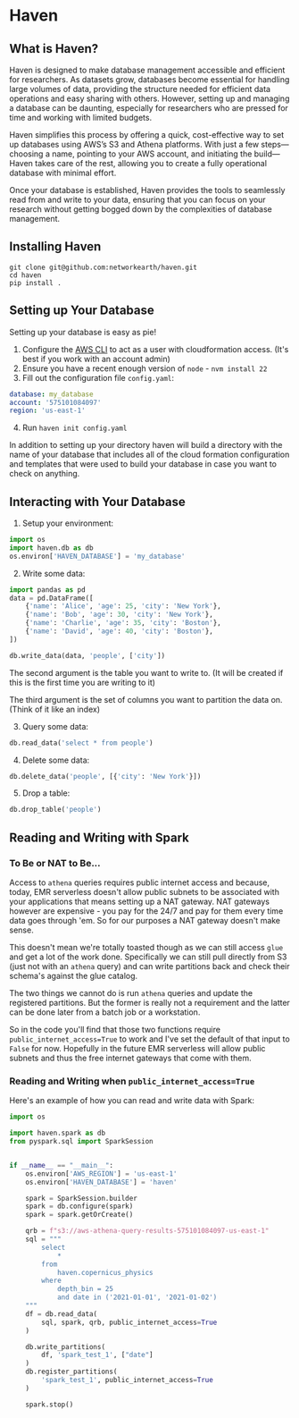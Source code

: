 # Haven

## What is Haven?

Haven is designed to make database management accessible and efficient for researchers. As datasets grow, databases become essential for handling large volumes of data, providing the structure needed for efficient data operations and easy sharing with others. However, setting up and managing a database can be daunting, especially for researchers who are pressed for time and working with limited budgets.

Haven simplifies this process by offering a quick, cost-effective way to set up databases using AWS’s S3 and Athena platforms. With just a few steps—choosing a name, pointing to your AWS account, and initiating the build—Haven takes care of the rest, allowing you to create a fully operational database with minimal effort.

Once your database is established, Haven provides the tools to seamlessly read from and write to your data, ensuring that you can focus on your research without getting bogged down by the complexities of database management.

## Installing Haven

```
git clone git@github.com:networkearth/haven.git
cd haven
pip install .
```

## Setting up Your Database

Setting up your database is easy as pie! 

1. Configure the [AWS CLI](https://aws.amazon.com/cli/) to act as a user with cloudformation access. (It's best if you work with an account admin)
2. Ensure you have a recent enough version of `node` - `nvm install 22`
3. Fill out the configuration file `config.yaml`:

```yaml
database: my_database
account: '575101084097'
region: 'us-east-1'
```

4. Run `haven init config.yaml`

In addition to setting up your directory haven will build a directory with the name of your database that includes all of the cloud formation configuration and templates that were used to build your database in case you want to check on anything. 

## Interacting with Your Database

1. Setup your environment:

```python
import os
import haven.db as db
os.environ['HAVEN_DATABASE'] = 'my_database'
```

2. Write some data:

```python
import pandas as pd
data = pd.DataFrame([
    {'name': 'Alice', 'age': 25, 'city': 'New York'},
    {'name': 'Bob', 'age': 30, 'city': 'New York'},
    {'name': 'Charlie', 'age': 35, 'city': 'Boston'},
    {'name': 'David', 'age': 40, 'city': 'Boston'},
])

db.write_data(data, 'people', ['city'])
```

The second argument is the table you want to write to. (It will be created if this is the first time you are writing to it)

The third argument is the set of columns you want to partition the data on. (Think of it like an index)

3. Query some data:

```python
db.read_data('select * from people')
```

4. Delete some data:

```python
db.delete_data('people', [{'city': 'New York'}])
```

5. Drop a table:

```python
db.drop_table('people')
```

## Reading and Writing with Spark

### To Be or NAT to Be...

Access to `athena` queries requires public internet access and because, today, EMR serverless
doesn't allow public subnets to be associated with your applications that means setting up a 
NAT gateway. NAT gateways however are expensive - you pay for the 24/7 and pay for them every
time data goes through 'em. So for our purposes a NAT gateway doesn't make sense. 

This doesn't mean we're totally toasted though as we can still access `glue` and get a lot of the
work done. Specifically we can still pull directly from S3 (just not with an `athena` query)
and can write partitions back and check their schema's against the glue catalog. 

The two things we cannot do is run `athena` queries and update the registered partitions. But the
former is really not a requirement and the latter can be done later from a batch job or a workstation. 

So in the code you'll find that those two functions require `public_internet_access=True` to work
and I've set the default of that input to `False` for now. Hopefully in the future EMR serverless 
will allow public subnets and thus the free internet gateways that come with them. 

### Reading and Writing when `public_internet_access=True`

Here's an example of how you can read and write data with Spark:

```python
import os

import haven.spark as db 
from pyspark.sql import SparkSession


if __name__ == "__main__":
    os.environ['AWS_REGION'] = 'us-east-1'
    os.environ['HAVEN_DATABASE'] = 'haven'

    spark = SparkSession.builder
    spark = db.configure(spark)
    spark = spark.getOrCreate()

    qrb = f"s3://aws-athena-query-results-575101084097-us-east-1"
    sql = """
        select 
            * 
        from 
            haven.copernicus_physics 
        where 
            depth_bin = 25 
            and date in ('2021-01-01', '2021-01-02')
    """
    df = db.read_data(
        sql, spark, qrb, public_internet_access=True
    )

    db.write_partitions(
        df, 'spark_test_1', ["date"]
    )
    db.register_partitions(
        'spark_test_1', public_internet_access=True
    )

    spark.stop()
```





